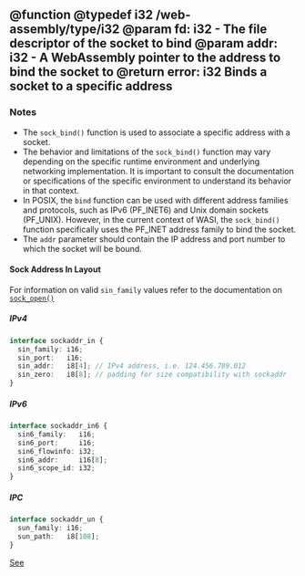 @function
@typedef i32 /web-assembly/type/i32
@param fd: i32 - The file descriptor of the socket to bind
@param addr: i32 - A WebAssembly pointer to the address to bind the socket to
@return error: i32
Binds a socket to a specific address
---

### Notes

- The `sock_bind()` function is used to associate a specific address with a socket.
- The behavior and limitations of the `sock_bind()` function may vary depending on the specific runtime environment and underlying networking implementation. It is important to consult the documentation or specifications of the specific environment to understand its behavior in that context.
- In POSIX, the `bind` function can be used with different address families and protocols, such as IPv6 (PF_INET6) and Unix domain sockets (PF_UNIX). However, in the current context of WASI, the `sock_bind()` function specifically uses the PF_INET address family to bind the socket.
- The `addr` parameter should contain the IP address and port number to which the socket will be bound.


#### Sock Address In Layout

For information on valid `sin_family` values refer to the documentation on [`sock_open()`](/wasix/sock_open#address-family-values)

##### IPv4

```typescript
interface sockaddr_in {
  sin_family: i16;
  sin_port:   i16;
  sin_addr:   i8[4]; // IPv4 address, i.e. 124.456.789.012
  sin_zero:   i8[8]; // padding for size compatibility with sockaddr
}
```

##### IPv6

```typescript
interface sockaddr_in6 {
  sin6_family:   i16;
  sin6_port:     i16;
  sin6_flowinfo: i32;
  sin6_addr:     i16[8];
  sin6_scope_id: i32;
}
```

##### IPC

```typescript
interface sockaddr_un {
  sun_family: i16;
  sun_path:   i8[108];
}
```

[See](https://wasix.org/docs/api-reference/wasix/sock_bind)